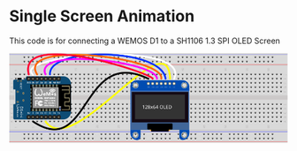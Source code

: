 # Single Screen Animation 


This code is for connecting a WEMOS D1 to a SH1106 1.3 SPI OLED Screen

![Fritzing of wemos to OLED](/images/single-screen.svg )
